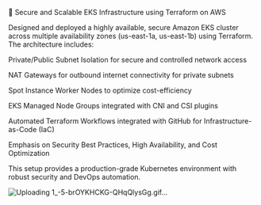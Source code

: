 🚀 Secure and Scalable EKS Infrastructure using Terraform on AWS

Designed and deployed a highly available, secure Amazon EKS cluster across multiple availability zones (us-east-1a, us-east-1b) using Terraform. The architecture includes:

Private/Public Subnet Isolation for secure and controlled network access

NAT Gateways for outbound internet connectivity for private subnets

Spot Instance Worker Nodes to optimize cost-efficiency

EKS Managed Node Groups integrated with CNI and CSI plugins

Automated Terraform Workflows integrated with GitHub for Infrastructure-as-Code (IaC)

Emphasis on Security Best Practices, High Availability, and Cost Optimization

This setup provides a production-grade Kubernetes environment with robust security and DevOps automation.


![Uploading 1_-5-brOYKHCKG-QHqQlysGg.gif…]()
